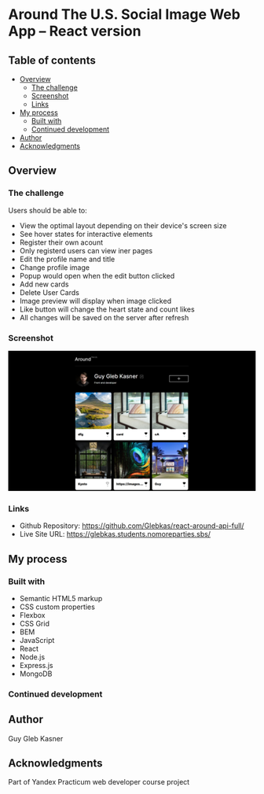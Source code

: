 # Around The U.S. Social Image Web App – React version

## Table of contents

- [Overview](#overview)
  - [The challenge](#the-challenge)
  - [Screenshot](#screenshot)
  - [Links](#links)
- [My process](#my-process)
  - [Built with](#built-with)
  - [Continued development](#continued-development)
- [Author](#author)
- [Acknowledgments](#acknowledgments)

## Overview

### The challenge

Users should be able to:

- View the optimal layout depending on their device's screen size
- See hover states for interactive elements
- Register their own acount
- Only registerd users can view iner pages
- Edit the profile name and title
- Change profile image
- Popup would open when the edit button clicked
- Add new cards
- Delete User Cards
- Image preview will display when image clicked
- Like button will change the heart state and count likes
- All changes will be saved on the server after refresh

### Screenshot

![](./screenshot.jpg)

### Links

- Github Repository: https://github.com/Glebkas/react-around-api-full/
- Live Site URL: https://glebkas.students.nomoreparties.sbs/

## My process

### Built with

- Semantic HTML5 markup
- CSS custom properties
- Flexbox
- CSS Grid
- BEM
- JavaScript
- React
- Node.js
- Express.js
- MongoDB

### Continued development
 

## Author

Guy Gleb Kasner

## Acknowledgments

Part of Yandex Practicum web developer course project
